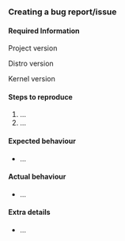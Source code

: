 ### Creating a bug report/issue

#### Required Information
Project version
<!-- Post the commit number and corresponding branch. Example: 895fc1e2ea @ master -->
Distro version
<!-- hostnamectl || lsb-release -a || inxi -Fxz || cat /etc/os-release || similar commands -->
Kernel version
<!-- uname -a -->

#### Steps to reproduce
<!-- Explain how to reproduce the issue -->
1. ...
2. ...

#### Expected behaviour
<!-- What SHOULD be happening? -->
- ...

#### Actual behaviour
<!-- What IS happening? -->
- ...

#### Extra details
<!-- Please post any extra details that might help solve the issue -->
- ...
